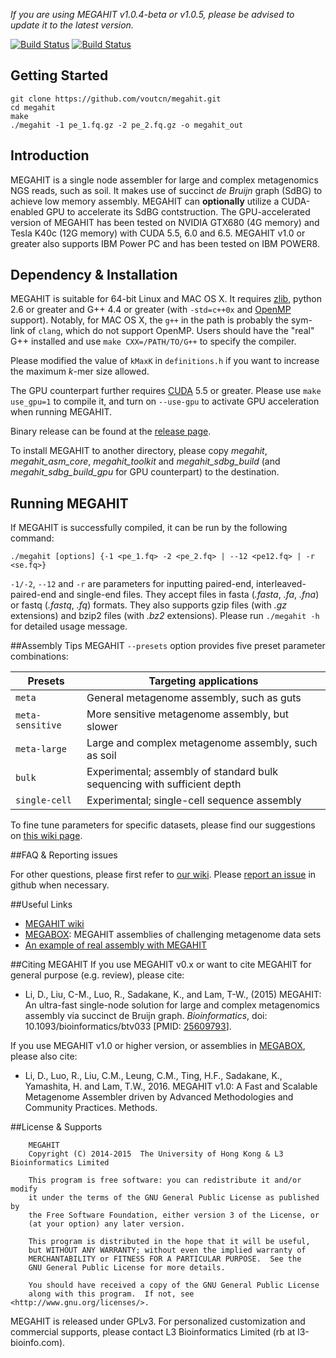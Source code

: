 *If you are using MEGAHIT v1.0.4-beta or v1.0.5, please be advised to update it to the latest version.*

[![Build Status](https://travis-ci.org/voutcn/megahit.svg?branch=master)](https://travis-ci.org/voutcn/megahit)
[![Build Status](https://drone.io/github.com/voutcn/megahit/status.png)](https://drone.io/github.com/voutcn/megahit/latest)

## Getting Started

```
git clone https://github.com/voutcn/megahit.git
cd megahit
make
./megahit -1 pe_1.fq.gz -2 pe_2.fq.gz -o megahit_out
```

## Introduction
MEGAHIT is a single node assembler for large and complex metagenomics NGS reads, such as soil. It makes use of succinct *de Bruijn* graph (SdBG) to achieve low memory assembly. MEGAHIT can **optionally** utilize a CUDA-enabled GPU to accelerate its SdBG contstruction. The GPU-accelerated version of MEGAHIT has been tested on NVIDIA GTX680 (4G memory) and Tesla K40c (12G memory) with CUDA 5.5, 6.0 and 6.5. MEGAHIT v1.0 or greater also supports IBM Power PC and has been tested on IBM POWER8.

## Dependency & Installation
MEGAHIT is suitable for 64-bit Linux and MAC OS X. It requires [zlib](http://www.zlib.net/), python 2.6 or greater and G++ 4.4 or greater (with `-std=c++0x` and [OpenMP](http://openmp.org) support).
Notably, for MAC OS X, the `g++` in the path is probably the sym-link of `clang`, which do not support OpenMP. Users should have the "real" G++ installed and use `make CXX=/PATH/TO/G++` to specify the compiler.

Please modified the value of `kMaxK` in `definitions.h` if you want to increase the maximum *k*-mer size allowed.

The GPU counterpart further requires [CUDA](https://developer.nvidia.com/cuda-toolkit) 5.5 or greater. Please use `make use_gpu=1` to compile it, and turn on `--use-gpu` to activate GPU acceleration when running MEGAHIT.

Binary release can be found at the [release page](https://github.com/voutcn/megahit/releases). 

To install MEGAHIT to another directory, please copy *megahit*, *megahit_asm_core*, *megahit_toolkit* and *megahit_sdbg_build* (and *megahit_sdbg_build_gpu* for GPU counterpart) to the destination.

## Running MEGAHIT
If MEGAHIT is successfully compiled, it can be run by the following command:

```
./megahit [options] {-1 <pe_1.fq> -2 <pe_2.fq> | --12 <pe12.fq> | -r <se.fq>}
```

`-1/-2`, `--12` and `-r` are parameters for inputting paired-end, interleaved-paired-end and single-end files. They accept files in fasta (*.fasta*, *.fa*, *.fna*) or fastq (*.fastq*, *.fq*) formats. They also supports gzip files (with *.gz* extensions) and bzip2 files (with *.bz2* extensions). Please run `./megahit -h` for detailed usage message.

##Assembly Tips
MEGAHIT `--presets` option provides five preset parameter combinations:

| Presets | Targeting applications |
|---|---|
| `meta` | General metagenome assembly, such as guts |
| `meta-sensitive` | More sensitive metagenome assembly, but slower |
| `meta-large` | Large and complex metagenome assembly, such as soil |
| `bulk` | Experimental; assembly of standard bulk sequencing with sufficient depth |
| `single-cell` | Experimental; single-cell sequence assembly |

To fine tune parameters for specific datasets, please find our suggestions on [this wiki page](https://github.com/voutcn/megahit/wiki/Assembly-Tips).

##FAQ & Reporting issues

For other questions, please first refer to [our wiki](https://github.com/voutcn/megahit/wiki). Please [report an issue](https://github.com/voutcn/megahit/issues) in github when necessary.

##Useful Links

* [MEGAHIT wiki](https://github.com/voutcn/megahit/wiki)
* [MEGABOX](http://hku-bal.github.io/megabox/): MEGAHIT assemblies of challenging metagenome data sets
* [An example of real assembly with MEGAHIT](https://github.com/voutcn/megahit/wiki/An-example-of-real-assembly)

##Citing MEGAHIT
If you use MEGAHIT v0.x or want to cite MEGAHIT for general purpose (e.g. review), please cite:
- Li, D., Liu, C-M., Luo, R., Sadakane, K., and Lam, T-W., (2015) MEGAHIT: An ultra-fast single-node solution for large and complex metagenomics assembly via succinct de Bruijn graph. *Bioinformatics*, doi: 10.1093/bioinformatics/btv033 [PMID: [25609793](http://www.ncbi.nlm.nih.gov/pubmed/25609793)].

If you use MEGAHIT v1.0 or higher version, or assemblies in [MEGABOX](http://hku-bal.github.io/megabox/), please also cite:
- Li, D., Luo, R., Liu, C.M., Leung, C.M., Ting, H.F., Sadakane, K., Yamashita, H. and Lam, T.W., 2016. MEGAHIT v1.0: A Fast and Scalable Metagenome Assembler driven by Advanced Methodologies and Community Practices. Methods.

##License & Supports

```
    MEGAHIT
    Copyright (C) 2014-2015  The University of Hong Kong & L3 Bioinformatics Limited

    This program is free software: you can redistribute it and/or modify
    it under the terms of the GNU General Public License as published by
    the Free Software Foundation, either version 3 of the License, or
    (at your option) any later version.

    This program is distributed in the hope that it will be useful,
    but WITHOUT ANY WARRANTY; without even the implied warranty of
    MERCHANTABILITY or FITNESS FOR A PARTICULAR PURPOSE.  See the
    GNU General Public License for more details.

    You should have received a copy of the GNU General Public License
    along with this program.  If not, see <http://www.gnu.org/licenses/>.
```

MEGAHIT is released under GPLv3. For personalized customization and commercial supports, please contact L3 Bioinformatics Limited (rb at l3-bioinfo.com).
